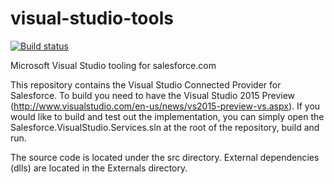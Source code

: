 visual-studio-tools
===================
[![Build status](https://ci.appveyor.com/api/projects/status/2efac63m6lat3iq4/branch/VS2015Tip?svg=true)](https://ci.appveyor.com/project/crummel/visual-studio-tools/branch/VS2015Tip)

Microsoft Visual Studio tooling for salesforce.com

This repository contains the Visual Studio Connected Provider for Salesforce.  To build you need to have the Visual Studio 2015 Preview (http://www.visualstudio.com/en-us/news/vs2015-preview-vs.aspx).  If you would like to build and test out the implementation, you can simply open the Salesforce.VisualStudio.Services.sln at the root of the repository, build and run.

The source code is located under the src directory.  External dependencies (dlls) are located in the Externals directory.
